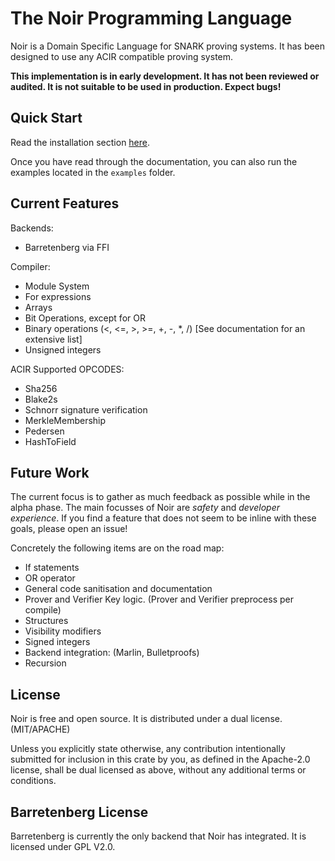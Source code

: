 # The Noir Programming Language

Noir is a Domain Specific Language for SNARK proving systems. It has been designed to use any ACIR compatible proving system.

**This implementation is in early development. It has not been reviewed or audited. It is not suitable to be used in production. Expect bugs!**

## Quick Start

Read the installation section [here](https://noir-lang.github.io/book/getting_started/nargo/installation.html).

Once you have read through the documentation, you can also run the examples located in the `examples` folder.

## Current Features

Backends:

 - Barretenberg via FFI

Compiler:

 - Module System
 - For expressions
 - Arrays
 - Bit Operations, except for OR
 - Binary operations (<, <=, >, >=, +, -, *, /) [See documentation for an extensive list]
 - Unsigned integers

ACIR Supported OPCODES:

 - Sha256
 - Blake2s
 - Schnorr signature verification
 - MerkleMembership
 - Pedersen
 - HashToField

## Future Work

The current focus is to gather as much feedback as possible while in the alpha phase. The main focusses of Noir are _safety_ and _developer experience_. If you find a feature that does not seem to be inline with these goals, please open an issue!

Concretely the following items are on the road map:

- If statements
- OR operator
- General code sanitisation and documentation
- Prover and Verifier Key logic. (Prover and Verifier preprocess per compile)
- Structures
- Visibility modifiers
- Signed integers
- Backend integration: (Marlin, Bulletproofs)
- Recursion

## License

Noir is free and open source. It is distributed under a dual license. (MIT/APACHE)

Unless you explicitly state otherwise, any contribution intentionally submitted for inclusion in this crate by you, as defined in the Apache-2.0 license, shall be dual licensed as above, without any additional terms or conditions.

## Barretenberg License

Barretenberg is currently the only backend that Noir has integrated. It is licensed under GPL V2.0.
